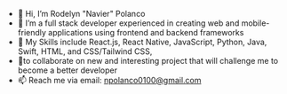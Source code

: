 - 👋 Hi, I’m Rodelyn "Navier" Polanco 
- 👀 I’m a full stack developer experienced in creating web and mobile-friendly applications using frontend and backend frameworks
- 🌱 My Skills include React.js, React Native, JavaScript, Python, Java, Swift, HTML, and CSS/Tailwind CSS, 
- 💞️to collaborate on new and interesting project that will challenge me to become a better developer 
- 📫 Reach me via email: npolanco0100@gmail.com

<!---
Navip10/Navip10 is a ✨ special ✨ repository because its `README.md` (this file) appears on your GitHub profile.
You can click the Preview link to take a look at your changes.
--->
